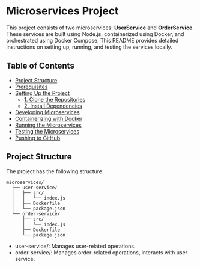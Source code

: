 # Microservices Project

This project consists of two microservices: **UserService** and **OrderService**. These services are built using Node.js, containerized using Docker, and orchestrated using Docker Compose. This README provides detailed instructions on setting up, running, and testing the services locally.

## Table of Contents

- [Project Structure](#project-structure)
- [Prerequisites](#prerequisites)
- [Setting Up the Project](#setting-up-the-project)
  - [1. Clone the Repositories](#1-clone-the-repositories)
  - [2. Install Dependencies](#2-install-dependencies)
- [Developing Microservices](#developing-microservices)
- [Containerizing with Docker](#containerizing-with-docker)
- [Running the Microservices](#running-the-microservices)
- [Testing the Microservices](#testing-the-microservices)
- [Pushing to GitHub](#pushing-to-github)

## Project Structure

The project has the following structure:

```plaintext
microservices/
  ├── user-service/
  │   ├── src/
  │   │   └── index.js
  │   ├── Dockerfile
  │   └── package.json
  └── order-service/
      ├── src/
      │   └── index.js
      ├── Dockerfile
      └── package.json
```

- user-service/: Manages user-related operations.
- order-service/: Manages order-related operations, interacts with user-service.
